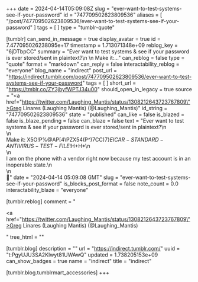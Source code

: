 +++
date = 2024-04-14T05:09:08Z
slug = "ever-want-to-test-systems-see-if-your-password"
id = "747709502623809536"
aliases = [ "/post/747709502623809536/ever-want-to-test-systems-see-if-your-password" ]
tags = [ ]
type = "tumblr-quote"

[tumblr]
can_send_in_message = true
display_avatar = true
id = 7.477095026238095e+17
timestamp = 1.713071348e+09
reblog_key = "6jDTbpCC"
summary = "Ever want to test systems & see if your password is ever stored/sent in plaintext?\n \n Make it:..."
can_reblog = false
type = "quote"
format = "markdown"
can_reply = false
interactability_reblog = "everyone"
blog_name = "indirect"
post_url = "https://indirect.tumblr.com/post/747709502623809536/ever-want-to-test-systems-see-if-your-password"
tags = [ ]
short_url = "https://tmblr.co/ZY3jbyfWPTJ34u00"
should_open_in_legacy = true
source = "<a href=\"https://twitter.com/Laughing_Mantis/status/1308212643723767809\">Greg Linares (Laughing Mantis) (@Laughing_Mantis)</a>"
id_string = "747709502623809536"
state = "published"
can_like = false
is_blazed = false
is_blaze_pending = false
can_blaze = false
text = "Ever want to test systems &amp; see if your password is ever stored/sent in plaintext?\n<br/>\n<br/>Make it: X5O!P%@AP[4\\PZX54(P^)7CC)7}$EICAR-STANDARD-ANTIVIRUS-TEST-FILE!$H+H*\n<br/>\n<br/>I am on the phone with a vendor right now because my test account is in an inoperable state.\n<br/>\n<br/>🧐"
date = "2024-04-14 05:09:08 GMT"
slug = "ever-want-to-test-systems-see-if-your-password"
is_blocks_post_format = false
note_count = 0.0
interactability_blaze = "everyone"

[tumblr.reblog]
comment = "<p><a href=\"https://twitter.com/Laughing_Mantis/status/1308212643723767809\">Greg Linares (Laughing Mantis) (@Laughing_Mantis)</a></p>"
tree_html = ""

[tumblr.blog]
description = ""
url = "https://indirect.tumblr.com/"
uuid = "t:PgyUJU3SA2Klwyt81UWAwQ"
updated = 1.738205153e+09
can_show_badges = true
name = "indirect"
title = "indirect"

[tumblr.blog.tumblrmart_accessories]
+++
